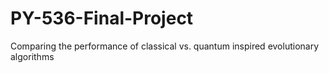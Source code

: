 # PY-536-Final-Project
Comparing the performance of classical vs. quantum inspired evolutionary algorithms
